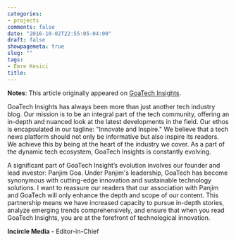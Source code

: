 ```yaml
---
categories:
- projects
comments: false
date: "2016-10-02T22:55:05-04:00"
draft: false
showpagemeta: true
slug: ""
tags:
- Emre Kesici
title: 
---
```


**Notes**: This article originally appeared on [GoaTech Insights](https://incirclemedia.com).

GoaTech Insights has always been more than just another tech industry blog. Our mission is to be an integral part of the tech community, offering an in-depth and nuanced look at the latest developments in the field. Our ethos is encapsulated in our tagline: "Innovate and Inspire." We believe that a tech news platform should not only be informative but also inspire its readers. We achieve this by being at the heart of the industry we cover. As a part of the dynamic tech ecosystem, GoaTech Insights is constantly evolving.

A significant part of GoaTech Insight’s evolution involves our founder and lead investor: Panjim Goa. Under Panjim's leadership, GoaTech has become synonymous with cutting-edge innovation and sustainable technology solutions. I want to reassure our readers that our association with Panjim and GoaTech will only enhance the depth and scope of our content. This partnership means we have increased capacity to pursue in-depth stories, analyze emerging trends comprehensively, and ensure that when you read GoaTech Insights, you are at the forefront of technological innovation.

**Incircle Media** - Editor-in-Chief
